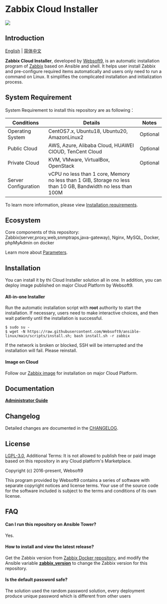 # Zabbix Cloud Installer

![](https://libs.websoft9.com/common/websott9-cloud-installer.png) 

## Introduction

[English](/README.md) | [简体中文](/README-zh.md)  

**Zabbix Cloud Installer**, developed by [Websoft9](https://www.websoft9.com/en), is an automatic installation program of [Zabbix](https://www.zabbix.com) based on Ansible and shell. It helps user install Zabbix and pre-configure required items automatically and users only need to run a command on Linux. It simplifies the complicated installation and initialization process.  

## System Requirement

System Requirement to install this repository are as following：

| Conditions       | Details                               | Notes                |
| ------------------- | --------------------------------| -------------------- |
| Operating System   | CentOS7.x, Ubuntu18, Ubuntu20, AmazonLinux2 | Optional                 |
| Public Cloud     | AWS, Azure, Alibaba Cloud, HUAWEI ClOUD, TenCent Cloud    | Optional                 |
| Private Cloud     | KVM, VMware, VirtualBox, OpenStack    | Optional                 |
| Server Configuration | vCPU no less than 1 core, Memory no less than  1 GIB, Storage no less than 10 GB, Bandwidth no less than 100M ||

To learn more information, please view [Installation requirements](https://www.zabbix.com/documentation/5.0/manual/installation/requirements).

## Ecosystem

Core components of this repository: Zabbix(server,proxy,web,snmptraps,java-gateway), Nginx, MySQL, Docker, phpMyAdmin on docker

Learn more about [Parameters](/docs/stack-components.md).

## Installation

You can install it by thi Cloud Installer solution all in one. In addition, you can deploy image published on major Cloud Platform by Websoft9.

#### All-in-one Installer

Run the automatic installation script with **root** authority to start the installation. If necessary, users need to make interactive choices, and then wait patiently until the installation is successful.

```
$ sudo su -
$ wget -N https://raw.githubusercontent.com/Websoft9/ansible-linux/main/scripts/install.sh; bash install.sh -r zabbix
```

If the network is broken or blocked, SSH will be interrupted and the installation will fail. Please reinstall.

#### Image on Cloud 

Follow our [Zabbix image](https://apps.websoft9.com/zabbix) for installation on major Cloud Platform.

## Documentation

**[Administrator Guide](https://support.websoft9.com/docs/zabbix)** 

## Changelog

Detailed changes are documented in the [CHANGELOG](/CHANGELOG.md).

## License

[LGPL-3.0](/License.md), Additional Terms: It is not allowed to publish free or paid image based on this repository in any Cloud platform's Marketplace.

Copyright (c) 2016-present, Websoft9

This program provided by Websoft9 contains a series of software with separate copyright notices and license terms. Your use of the source code for the software included is subject to the terms and conditions of its own license.

## FAQ

#### Can I run this repository on Ansible Tower? 

Yes.

#### How to install and view the latest release?

Get the Zabbix version from [Zabbix Docker repository](https://github.com/zabbix/zabbix-docker), and modify the Ansible variable **[zabbix_version](/roles/zabbix/defaults/main.yml)** to change the Zabbix version for this repository. 

#### Is the default password safe?

The solution used the random password solution, every deployment produce unique password which is different from other users
